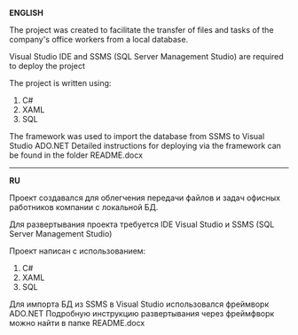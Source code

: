 **ENGLISH**

The project was created to facilitate the transfer of files and tasks of the company's office workers from a local database.

Visual Studio IDE and SSMS (SQL Server Management Studio) are required to deploy the project

The project is written using:
1) C#
2) XAML
3) SQL

The framework was used to import the database from SSMS to Visual Studio ADO.NET
Detailed instructions for deploying via the framework can be found in the folder README.docx

--------------------------------------------------------------------------------------------------

**RU**

Проект создавался для облегчения передачи файлов и задач офисных работников компании с локальной БД.

Для развертывания проекта требуется IDE Visual Studio и SSMS (SQL Server Management Studio)

Проект написан с использованием:
1) C#
2) XAML
3) SQL

Для импорта БД из SSMS в Visual Studio использовался фреймворк ADO.NET
Подробную инструкцию развертывания через фреймфворк можно найти в папке README.docx
